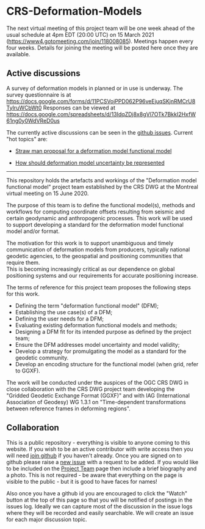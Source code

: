 CRS-Deformation-Models
======================

The next virtual meeting of this project team will be one week ahead of the usual schedule at 4pm EDT (20:00 UTC) on 15 March 2021 (https://www4.gotomeeting.com/join/118008085).  Meetings happen every four weeks. Details for joining the meeting will be posted here once they are available.

<!--
2020-09-07  https://www4.gotomeeting.com/join/494053021
2020-10-05 https://www4.gotomeeting.com/join/516068053
Note: EDT ends Nov 1
2020-11-02  https://www4.gotomeeting.com/join/882484381

2020-11-30  https://www4.gotomeeting.com/join/270784501
2020-12-28  https://www4.gotomeeting.com/join/437263613
2021-01-25  https://www4.gotomeeting.com/join/150445909
2021-02-22  https://www4.gotomeeting.com/join/577891581
2021-03-15  https://www4.gotomeeting.com/join/118008085
2021-04-12  https://www4.gotomeeting.com/join/694181949 20:00 UTC
2021-05-10  https://www4.gotomeeting.com/join/409642085

-->

## Active discussions

A survey of deformation models in planned or in use is underway.  The survey questionnaire is at https://docs.google.com/forms/d/11PCSVojPPD062P96veEjuqSKjnRMCrU8TyIruWCbWt0  Responses can be viewed at https://docs.google.com/spreadsheets/d/13IdqZDj8x8gVl7OTk7BkkI2HxfW61ng0y0WdVReD0us

The currently active discussions can be seen in the [github issues](https://github.com/opengeospatial/CRS-Deformation-Models/issues).  Current "hot topics" are:
<!--
* [Refine the working definition](https://github.com/opengeospatial/CRS-Deformation-Models/issues/3) of "deformation model" which sets the scope for this project team
-->
* [Straw man proposal for a deformation model functional model](https://github.com/opengeospatial/CRS-Deformation-Models/issues/16)

<!--
* [What is a more appropriate name to replace "deformation model](https://github.com/opengeospatial/CRS-Deformation-Models/issues/6)
-->

* [How should deformation model uncertainty be represented](https://github.com/opengeospatial/CRS-Deformation-Models/issues/9) 

______

This repository holds the artefacts and workings of the "Deformation model functional model" project team established by the CRS DWG at the Montreal virtual meeting on 15 June 2020. 

The purpose of this team is to define the functional model(s), methods and workflows for computing coordinate offsets resulting from seismic and certain geodynamic and anthropogenic processes.  This work will be used to support developing
a standard for the deformation model functional model and/or format.

The motivation for this work is to support unambiguous and timely communication of deformation models from producers, typically national geodetic agencies, to the geospatial and positioning communities that require them.  
This is becoming increasingly critical as our dependence on global positioning systems and our requirements for accurate positioning increase.

The terms of reference for this project team proposes the following steps for this work. 

* Defining the term "deformation functional model" (DFM);
* Establishing the use case(s) of a DFM;
* Defining the user needs for a DFM;
* Evaluating existing deformation functional models and methods;
* Designing a DFM fit for its intended purpose as defined by the project team; 
* Ensure the DFM addresses model uncertainty and model validity;
* Develop a strategy for promulgating the model as a standard for the geodetic community.
* Develop an encoding structure for the functional model (when grid, refer to GGXF).

The work will be conducted under the auspices of the OGC CRS DWG in close collaboration with the CRS DWG project team developing the "Gridded Geodetic Exchange Format (GGXF)" and with IAG (International Association of Geodesy) WG 1.3.1 on "Time-dependent transformations between reference frames in deforming regions". 


## Collaboration

This is a public repository - everything is visible to anyone coming to this
website.  If you wish to be an active contributor with write access then you 
will need [join github](https://github.com/join) if you haven't already.  Once
you are signed on to github please raise a [new issue](https://github.com/opengeospatial/CRS-Deformation-Models/issues/new) with a request to be added.  If you would like to be included on the 
[Project Team](https://github.com/opengeospatial/CRS-Deformation-Models/wiki/Project-team) page then include a brief biography and a photo.  This is not 
required - be aware that everything on the page is visible to the public -  but it is good to have faces for names!  

Also once you have a github id you are encouraged to click the "Watch" button at the top of this page so that you will be notified of postings in the issues log.  Ideally we can capture most of the discussion in the issue logs where they will be recorded and easily searchable.  We will create an issue for each major discussion topic.


